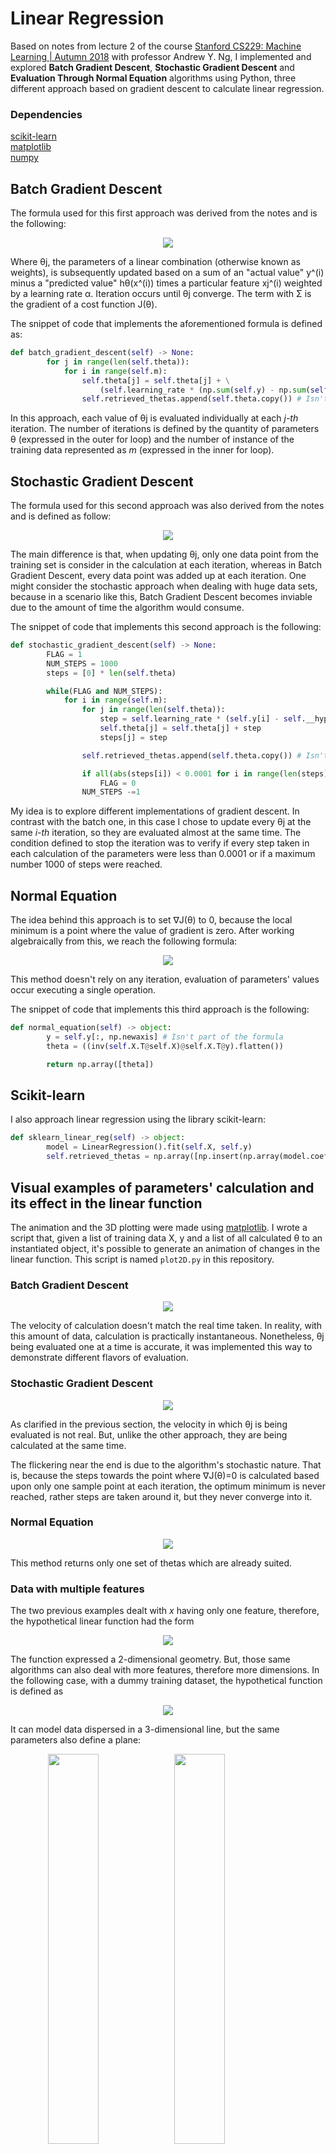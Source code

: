 # Linear Regression

Based on notes from lecture 2 of the course [Stanford CS229: Machine Learning | Autumn 2018](https://www.youtube.com/watch?v=jGwO_UgTS7I&list=PLoROMvodv4rMiGQp3WXShtMGgzqpfVfbU) with professor Andrew Y. Ng, I implemented and explored **Batch Gradient Descent**, **Stochastic Gradient Descent** and **Evaluation Through Normal Equation** algorithms using Python, three different approach based on gradient descent to calculate linear regression.

### Dependencies 
[scikit-learn](https://scikit-learn.org/stable/)</br>
[matplotlib](https://matplotlib.org/)</br>
[numpy](https://numpy.org/)

## Batch Gradient Descent
The formula used for this first approach was derived from the notes and is the following:

<p align="center"><img src="https://user-images.githubusercontent.com/29299799/113063569-e85fb480-918b-11eb-98c2-11e04e56a990.png"></p>

Where θj, the parameters of a linear combination (otherwise known as weights), is subsequently updated based on a sum of an "actual value" y^(i) minus a "predicted value" hθ(x^(i)) times a particular feature xj^(i) weighted by a learning rate α. Iteration occurs until θj converge. The term with Σ is the gradient of a cost function J(θ).


The snippet of code that implements the aforementioned formula is defined as:

```python
def batch_gradient_descent(self) -> None:
        for j in range(len(self.theta)):
            for i in range(self.m):
                self.theta[j] = self.theta[j] + \
                    (self.learning_rate * (np.sum(self.y) - np.sum(self.X * self.theta)) * self.X[i][j])
                self.retrieved_thetas.append(self.theta.copy()) # Isn't part of the formula
```

In this approach, each value of θj is evaluated individually at each *j-th* iteration. The number of iterations is defined by the quantity of parameters θ (expressed in the outer for loop) and the number of instance of the training data represented as *m* (expressed in the inner for loop).

## Stochastic Gradient Descent
The formula used for this second approach was also derived from the notes and is defined as follow:

<p align="center"><img src="https://user-images.githubusercontent.com/29299799/113055874-78e4c780-9181-11eb-9a76-f3ae87848663.png"></p>

The main difference is that, when updating θj, only one data point from the training set is consider in the calculation at each iteration, whereas in Batch Gradient Descent, every data point was added up at each iteration. One might consider the stochastic approach when dealing with huge data sets, because in a scenario like this, Batch Gradient Descent becomes inviable due to the amount of time the algorithm would consume.

The snippet of code that implements this second approach is the following:

```python
def stochastic_gradient_descent(self) -> None:
        FLAG = 1
        NUM_STEPS = 1000
        steps = [0] * len(self.theta)

        while(FLAG and NUM_STEPS):
            for i in range(self.m):
                for j in range(len(self.theta)):
                    step = self.learning_rate * (self.y[i] - self.__hypothesis(self.X[i])) * self.X[i][j]
                    self.theta[j] = self.theta[j] + step
                    steps[j] = step

                self.retrieved_thetas.append(self.theta.copy()) # Isn't part of the formula

                if all(abs(steps[i]) < 0.0001 for i in range(len(steps))):
                    FLAG = 0
                NUM_STEPS -=1
```

My idea is to explore different implementations of gradient descent. In contrast with the batch one, in this case I chose to update every θj at the same *i-th* iteration, so they are evaluated almost at the same time. The condition defined to stop the iteration was to verify if every step taken in each calculation of the parameters were less than 0.0001 or if a maximum number 1000 of steps were reached.

## Normal Equation
The idea behind this approach is to set ∇J(θ) to 0, because the local minimum is a point where the value of gradient is zero. After working algebraically from this, we reach the following formula:

<p align="center"><img src="https://user-images.githubusercontent.com/29299799/113063612-fe6d7500-918b-11eb-99d1-bed7fcef2bb5.png"></p>

This method doesn't rely on any iteration, evaluation of parameters' values occur executing a single operation.

The snippet of code that implements this third approach is the following:

```python
def normal_equation(self) -> object:
        y = self.y[:, np.newaxis] # Isn't part of the formula
        theta = ((inv(self.X.T@self.X)@self.X.T@y).flatten())

        return np.array([theta])
```

## Scikit-learn
I also approach linear regression using the library scikit-learn:
```python
def sklearn_linear_reg(self) -> object:
        model = LinearRegression().fit(self.X, self.y)
        self.retrieved_thetas = np.array([np.insert(np.array(model.coef_[1]), 0, model.intercept_)])
```

## Visual examples of parameters' calculation and its effect in the linear function
The animation and the 3D plotting were made using [matplotlib](https://github.com/matplotlib/). I wrote a script that, given a list of training data X, y and a list of all calculated θ to an instantiated object, it's possible to generate an animation of changes in the linear function. This script is named ```plot2D.py``` in this repository.

### Batch Gradient Descent
<p align="center"><img src="https://user-images.githubusercontent.com/29299799/110643351-c5487300-8192-11eb-978b-9f441364457f.gif"></p>

The velocity of calculation doesn't match the real time taken. In reality, with this amount of data, calculation is practically instantaneous. Nonetheless, θj being evaluated one at a time is accurate, it was implemented this way to demonstrate different flavors of evaluation.

### Stochastic Gradient Descent
<p align="center"><img src="https://user-images.githubusercontent.com/29299799/110643352-c5e10980-8192-11eb-85ba-398fc08e52d0.gif"></p>

As clarified in the previous section, the velocity in which θj is being evaluated is not real. But, unlike the other approach, they are being calculated at the same time.

The flickering near the end is due to the algorithm's stochastic nature. That is, because the steps towards the point where ∇J(θ)=0 is calculated based upon only one sample point at each iteration, the optimum minimum is never reached, rather steps are taken around it, but they never converge into it.

### Normal Equation
<p align="center"><img src="https://user-images.githubusercontent.com/29299799/110643347-c4afdc80-8192-11eb-94f2-192884d53e4e.png"></p>

This method returns only one set of thetas which are already suited.

### Data with multiple features
The two previous examples dealt with *x* having only one feature, therefore, the hypothetical linear function had the form

<p align="center"><img src="https://user-images.githubusercontent.com/29299799/113063650-0cbb9100-918c-11eb-9388-01b4115d9a0c.png"></p>

The function expressed a 2-dimensional geometry. But, those same algorithms can also deal with more features, therefore more dimensions. In the following case, with a dummy training dataset, the hypothetical function is defined as

<p align="center"><img src="https://user-images.githubusercontent.com/29299799/113063675-1513cc00-918c-11eb-9d97-329301441a7d.png"></p>

It can model data dispersed in a 3-dimensional line, but the same parameters also define a plane:

<div align="center">
        <img src="https://user-images.githubusercontent.com/29299799/110643241-a518b400-8192-11eb-8730-6af7e448a996.png" width="40%" height="40%" style="float:left;">
        <img src="https://user-images.githubusercontent.com/29299799/110643248-a8ac3b00-8192-11eb-93d9-94fc79fe98ba.png" width="40%" height="40%" style="float:left;">
</div>
